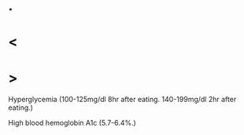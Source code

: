 # .

# <

# >

Hyperglycemia
(100-125mg/dl 8hr after eating. 140-199mg/dl 2hr after eating.)

High blood hemoglobin A1c
(5.7-6.4%.)

